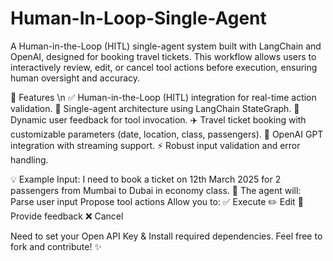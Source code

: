 # Human-In-Loop-Single-Agent
A Human-in-the-Loop (HITL) single-agent system built with LangChain and OpenAI, designed for booking travel tickets. This workflow allows users to interactively review, edit, or cancel tool actions before execution, ensuring human oversight and accuracy.

🚀 Features \n
✅ Human-in-the-Loop (HITL) integration for real-time action validation.
🎯 Single-agent architecture using LangChain StateGraph.
💬 Dynamic user feedback for tool invocation.
✈️ Travel ticket booking with customizable parameters (date, location, class, passengers).
🔗 OpenAI GPT integration with streaming support.
⚡ Robust input validation and error handling.

💡 Example Input:
I need to book a ticket on 12th March 2025 for 2 passengers from Mumbai to Dubai in economy class.
🔄 The agent will:
Parse user input
Propose tool actions
Allow you to:
✅ Execute
✏️ Edit
💬 Provide feedback
❌ Cancel

Need to set your Open API Key & Install required dependencies.
Feel free to fork and contribute! ✨

